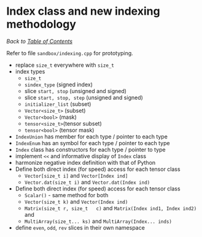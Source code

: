 # Index class and new indexing methodology

_Back to [Table of Contents](../README.md)_

Refer to file `sandbox/indexing.cpp` for prototyping.

* replace `size_t` everywhere with `size_t`
* index types
   * `size_t`
   * `sindex_type`  (signed index)
   * slice `start, stop`  (unsigned and signed)
   * slice `start, stop, step` (unsigned and signed)
   * `initializer_list` (subset)
   * `Vector<size_t>` (subset)
   * `Vector<bool>`  (mask)
   * `tensor<size_t>`(tensor subset)
   * `tensor<bool>`  (tensor mask)
* `IndexUnion` has member for each type / pointer to each type
* `IndexEnum` has an symbol for each type / pointer to each type
* `Index` class has constructors for each type / pointer to type
* implement `<<` and informative display of `Index` class
* harmonize negative index definition with that of Python
* Define both direct index (for speed) access for each tensor class
   * `Vector[size_t i]` and `Vector[Index ind]`
   * `Vector.dat(size_t i)` and `Vector.dat(Index ind)`
* Define both direct index (for speed) access for each tensor class
   * `Scalar()` - same method for both
   * `Vector(size_t k)` and `Vector(Index ind)`
   * `Matrix(size_t r, size_t   c)` and  `Matrix(Index ind1, Index ind2)` and 
   * `MultiArray(size_t... ks)` and  `MultiArray(Index... inds)`
* define `even`, `odd`, `rev` slices in their own namespace

